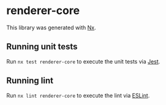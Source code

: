 # renderer-core

This library was generated with [Nx](https://nx.dev).

## Running unit tests

Run `nx test renderer-core` to execute the unit tests via [Jest](https://jestjs.io).

## Running lint

Run `nx lint renderer-core` to execute the lint via [ESLint](https://eslint.org/).
